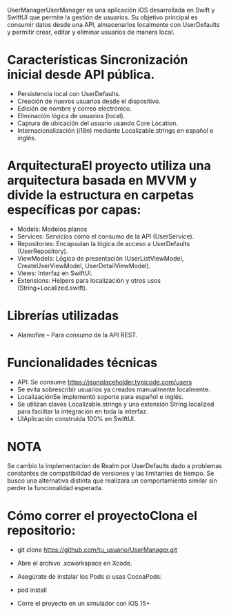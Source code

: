 UserManagerUserManager es una aplicación iOS desarrollada en Swift y SwiftUI que permite la gestión de usuarios. Su objetivo principal es consumir datos desde una API, almacenarlos localmente con UserDefaults y permitir crear, editar y eliminar usuarios de manera local.


# Características Sincronización inicial desde API pública.

- Persistencia local con UserDefaults.
- Creación de nuevos usuarios desde el dispositivo.
- Edición de nombre y correo electrónico.
- Eliminación lógica de usuarios (local).
- Captura de ubicación del usuario usando Core Location.
- Internacionalización (i18n) mediante Localizable.strings en español e inglés.


# ArquitecturaEl proyecto utiliza una arquitectura basada en MVVM y divide la estructura en carpetas específicas por capas:

- Models: Modelos planos
- Services: Servicios como el consumo de la API (UserService).
- Repositories: Encapsulan la lógica de acceso a UserDefaults (UserRepository).
- ViewModels: Lógica de presentación (UserListViewModel, CreateUserViewModel, UserDetailViewModel).
- Views: Interfaz en SwiftUI.
- Extensions: Helpers para localización y otros usos (String+Localized.swift).


# Librerías utilizadas

- Alamofire – Para consumo de la API REST.


# Funcionalidades técnicas

- API: Se consume https://jsonplaceholder.typicode.com/users
- Se evita sobrescribir usuarios ya creados manualmente localmente.
- LocalizaciónSe implementó soporte para español e inglés.
- Se utilizan claves Localizable.strings y una extensión String.localized para facilitar la integración en toda la interfaz.
- UIAplicación construida 100% en SwiftUI.

# NOTA

Se cambio la implementacion de Realm por UserDefaults dado a problemas constantes de compatibilidad de versiones y las limitantes de tiempo. Se busco una alternativa distinta que realizara un comportamiento similar sin perder la funcionalidad esperada. 


# Cómo correr el proyectoClona el repositorio:

- git clone https://github.com/tu_usuario/UserManager.git

- Abre el archivo .xcworkspace en Xcode.

- Asegúrate de instalar los Pods si usas CocoaPods:

- pod install

- Corre el proyecto en un simulador con iOS 15+

